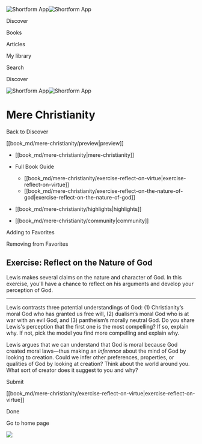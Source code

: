 ![Shortform App](/img/logo.36a2399e.svg)![Shortform App](/img/logo-dark.70c1b072.svg)

Discover

Books

Articles

My library

Search

Discover

![Shortform App](/img/logo.36a2399e.svg)![Shortform App](/img/logo-dark.70c1b072.svg)

# Mere Christianity

Back to Discover

[[book_md/mere-christianity/preview|preview]]

  * [[book_md/mere-christianity|mere-christianity]]
  * Full Book Guide

    * [[book_md/mere-christianity/exercise-reflect-on-virtue|exercise-reflect-on-virtue]]
    * [[book_md/mere-christianity/exercise-reflect-on-the-nature-of-god|exercise-reflect-on-the-nature-of-god]]
  * [[book_md/mere-christianity/highlights|highlights]]
  * [[book_md/mere-christianity/community|community]]



Adding to Favorites 

Removing from Favorites 

## Exercise: Reflect on the Nature of God

Lewis makes several claims on the nature and character of God. In this exercise, you'll have a chance to reflect on his arguments and develop your perception of God.

* * *

Lewis contrasts three potential understandings of God: (1) Christianity’s moral God who has granted us free will, (2) dualism’s moral God who is at war with an evil God, and (3) pantheism’s morally neutral God. Do you share Lewis's perception that the first one is the most compelling? If so, explain why. If not, pick the model you find more compelling and explain why.

Lewis argues that we can understand that God is moral because God created moral laws—thus making an _inference_ about the mind of God by looking to creation. Could we infer other preferences, properties, or qualities of God by looking at creation? Think about the world around you. What sort of creator does it suggest to you and why?

Submit 

[[book_md/mere-christianity/exercise-reflect-on-virtue|exercise-reflect-on-virtue]]

Done

Go to home page 

![](https://bat.bing.com/action/0?ti=56018282&Ver=2&mid=6dee97fc-ec56-4bac-9e58-9b4c8bc03363&sid=f30c5e70639211ee87d33f0876d93783&vid=f30c9700639211eeb3a75d830392c94f&vids=0&msclkid=N&pi=0&lg=en-US&sw=800&sh=600&sc=24&nwd=1&tl=Shortform%20%7C%20Book&p=https%3A%2F%2Fwww.shortform.com%2Fapp%2Fbook%2Fmere-christianity%2Fexercise-reflect-on-the-nature-of-god&r=&lt=340&evt=pageLoad&sv=1&rn=463025)
